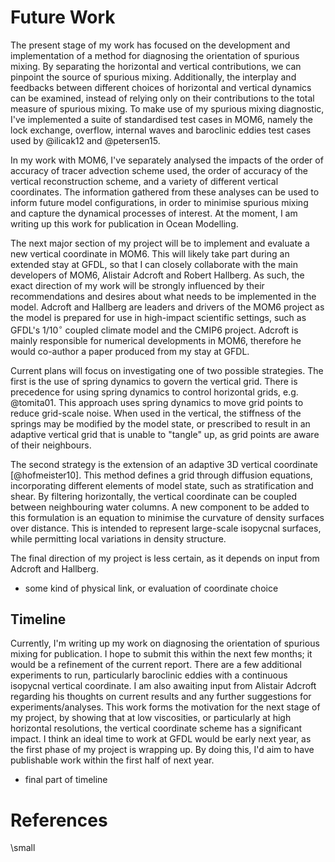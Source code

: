 # Future Work

The present stage of my work has focused on the development and implementation of a method for diagnosing the orientation of spurious mixing. By separating the horizontal and vertical contributions, we can pinpoint the source of spurious mixing. Additionally, the interplay and feedbacks between different choices of horizontal and vertical dynamics can be examined, instead of relying only on their contributions to the total measure of spurious mixing. To make use of my spurious mixing diagnostic, I've implemented a suite of standardised test cases in MOM6, namely the lock exchange, overflow, internal waves and baroclinic eddies test cases used by @ilicak12 and @petersen15.

In my work with MOM6, I've separately analysed the impacts of the order of accuracy of tracer advection scheme used, the order of accuracy of the vertical reconstruction scheme, and a variety of different vertical coordinates. The information gathered from these analyses can be used to inform future model configurations, in order to minimise spurious mixing and capture the dynamical processes of interest. At the moment, I am writing up this work for publication in Ocean Modelling.

The next major section of my project will be to implement and evaluate a new vertical coordinate in MOM6. This will likely take part during an extended stay at GFDL, so that I can closely collaborate with the main developers of MOM6, Alistair Adcroft and Robert Hallberg. As such, the exact direction of my work will be strongly influenced by their recommendations and desires about what needs to be implemented in the model. Adcroft and Hallberg are leaders and drivers of the MOM6 project as the model is prepared for use in high-impact scientific settings, such as GFDL's 1/10$^\circ$ coupled climate model and the CMIP6 project. Adcroft is mainly responsible for numerical developments in MOM6, therefore he would co-author a paper produced from my stay at GFDL.

Current plans will focus on investigating one of two possible strategies. The first is the use of spring dynamics to govern the vertical grid. There is precedence for using spring dynamics to control horizontal grids, e.g. @tomita01. This approach uses spring dynamics to move grid points to reduce grid-scale noise. When used in the vertical, the stiffness of the springs may be modified by the model state, or prescribed to result in an adaptive vertical grid that is unable to "tangle" up, as grid points are aware of their neighbours.

The second strategy is the extension of an adaptive 3D vertical coordinate [@hofmeister10]. This method defines a grid through diffusion equations, incorporating different elements of model state, such as stratification and shear. By filtering horizontally, the vertical coordinate can be coupled between neighbouring water columns. A new component to be added to this formulation is an equation to minimise the curvature of density surfaces over distance. This is intended to represent large-scale isopycnal surfaces, while permitting local variations in density structure.

The final direction of my project is less certain, as it depends on input from Adcroft and Hallberg.

- some kind of physical link, or evaluation of coordinate choice

## Timeline

Currently, I'm writing up my work on diagnosing the orientation of spurious mixing for publication. I hope to submit this within the next few months; it would be a refinement of the current report. There are a few additional experiments to run, particularly baroclinic eddies with a continuous isopycnal vertical coordinate. I am also awaiting input from Alistair Adcroft regarding his thoughts on current results and any further suggestions for experiments/analyses. This work forms the motivation for the next stage of my project, by showing that at low viscosities, or particularly at high horizontal resolutions, the vertical coordinate scheme has a significant impact. I think an ideal time to work at GFDL would be early next year, as the first phase of my project is wrapping up. By doing this, I'd aim to have publishable work within the first half of next year.

- final part of timeline

# References
<!-- empty header for citeproc references -->
\small
